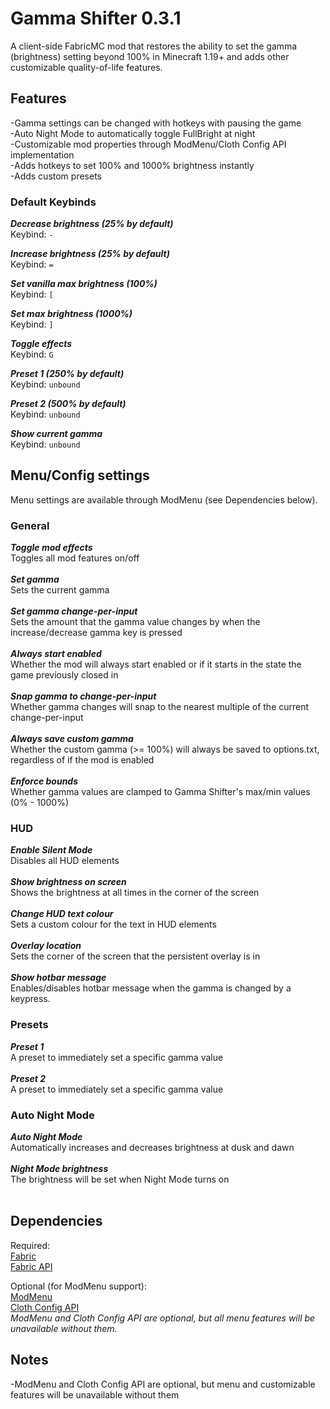 # Gamma Shifter 0.3.1
A client-side FabricMC mod that restores the ability to set the gamma (brightness) setting beyond 100% in Minecraft 1.19+ and adds other customizable quality-of-life features.

## Features
-Gamma settings can be changed with hotkeys with pausing the game<br>
-Auto Night Mode to automatically toggle FullBright at night <br>
-Customizable mod properties through ModMenu/Cloth Config API implementation <br>
-Adds hotkeys to set 100% and 1000% brightness instantly <br>
-Adds custom presets <br>

### Default Keybinds

***Decrease brightness (25% by default)***<br>
Keybind: `-` <br>

***Increase brightness (25% by default)***<br>
Keybind: `=`<br>

***Set vanilla max brightness (100%)***<br>
Keybind: `[` <br>

***Set max brightness (1000%)***<br>
Keybind: `]` <br>

***Toggle effects***<br>
Keybind: `G` <br>

***Preset 1 (250% by default)***<br>
Keybind: `unbound`<br>

***Preset 2 (500% by default)***<br>
Keybind: `unbound`<br>

***Show current gamma***<br>
Keybind: `unbound`<br>

## Menu/Config settings
Menu settings are available through ModMenu (see Dependencies below).<br>

### General
***Toggle mod effects*** <br>
Toggles all mod features on/off<br><br>
***Set gamma*** <br>
Sets the current gamma<br><br>
***Set gamma change-per-input*** <br>
Sets the amount that the gamma value changes by when the increase/decrease gamma key is pressed<br><br>
***Always start enabled*** <br>
Whether the mod will always start enabled or if it starts in the state the game previously closed in<br><br>
***Snap gamma to change-per-input*** <br>
Whether gamma changes will snap to the nearest multiple of the current change-per-input<br><br>
***Always save custom gamma*** <br>
Whether the custom gamma (>= 100%) will always be saved to options.txt, regardless of if the mod is enabled<br><br>
***Enforce bounds*** <br>
Whether gamma values are clamped to Gamma Shifter's max/min values (0% - 1000%)<br>

### HUD
***Enable Silent Mode***<br>
Disables all HUD elements<br><br>
***Show brightness on screen***<br>
Shows the brightness at all times in the corner of the screen<br><br>
***Change HUD text colour***<br>
Sets a custom colour for the text in HUD elements<br><br>
***Overlay location***<br>
Sets the corner of the screen that the persistent overlay is in<br><br>
***Show hotbar message***<br>
Enables/disables hotbar message when the gamma is changed by a keypress. <br>

### Presets
***Preset 1*** <br>
A preset to immediately set a specific gamma value<br><br>
***Preset 2*** <br>
A preset to immediately set a specific gamma value<br>

### Auto Night Mode
***Auto Night Mode***<br>
Automatically increases and decreases brightness at dusk and dawn<br><br>
***Night Mode brightness***<br>
The brightness will be set when Night Mode turns on<br><br>

## Dependencies
Required: <br>
[Fabric](https://fabricmc.net/) <br>
[Fabric API](https://modrinth.com/mod/fabric-api) <br>

Optional (for ModMenu support): <br>
[ModMenu](https://modrinth.com/mod/modmenu) <br>
[Cloth Config API](https://modrinth.com/mod/cloth-config) <br>
*ModMenu and Cloth Config API are optional, but all menu features will be unavailable without them.*


## Notes
-ModMenu and Cloth Config API are optional, but menu and customizable features will be unavailable without them
